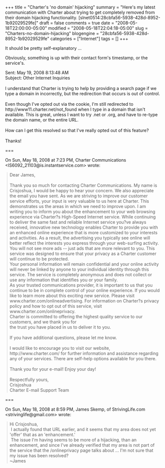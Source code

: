 +++
title = "Charter's 'no domain' hijacking"
summary = "Here's my latest communication with Charter about trying to get completely removed from their domain hijacking functionality. [slnet0514:28cbfa56-5938-428d-8952-1b92029529fe]"
draft = false
comments = true
date = "2008-05-18T22:00:00-05:00"
modified = "2008-05-18T22:04:18-05:00"
slug = "Charters-no-domain-hijacking"
blogengine = "28cbfa56-5938-428d-8952-1b92029529fe"
categories = ["Internet"]
tags = []
+++

<div class="note">
<p>
It should be pretty self-explanatory ... 
</p>
<p>
Obviously, something is up with their contact form&#39;s timestamp, or the service&#39;s.&nbsp; 
</p>
</div>
<p>
Sent: May 19, 2008 8:13:48 AM <br />
Subject: Other Internet Inquiries <br />
<br />
I understand that Charter is trying to help by providing a search page if we type a domain in incorrectly, but the redirection that occurs is out of control. <br />
<br />
Even though I&#39;ve opted out via the cookie, I&#39;m still redirected to http://www11.charter.net/not_found when I type in a domain that isn&#39;t available. This is great, unless I want to try .net or .org, and have to re-type the domain name, or the entire URL. <br />
<br />
How can I get this resolved so that I&#39;ve really opted out of this feature? <br />
<br />
Thanks! 
</p>
<p>
=== 
</p>
<p>
On Sun, May 18, 2008 at 7:23 PM, Charter Communications &lt;IS6092_21103@is.instantservice.com&gt; wrote: 
</p>
<blockquote style="padding-left: 1ex; margin: 0px 0px 0px 0.8ex; border-left: #ccc 1px solid">
	Dear James, <br />
	<br />
	Thank you so much for contacting Charter Communications. My name is Crisjoshua, I would be happy to hear your concern. We also appreciate the email you have sent. As we are striving to improve our customer service efforts, your input is very valuable to us here at Charter. This demonstrates us the areas in which we need to improve upon. I am writing you to inform you about the enhancement to your web browsing experience via Charter?s High-Speed Internet service. While continuing to deliver the same fast and reliable Internet service you?ve always received, innovative new technology enables Charter to provide you with an enhanced online experience that is more customized to your interests and activities. As a result, the advertising you typically see online will better reflect the interests you express through your web-surfing activity. You will not see more ads -- just ads that are more relevant to you. This service was designed to ensure that your privacy as a Charter customer will continue to be protected. <br />
	Your personal information will remain confidential and your online activity will never be linked by anyone to your individual identity through this service. The service is completely anonymous and does not collect or use any information that identifies you or your family. <br />
	As your trusted communications provider, it is important to us that you continue to be in complete control of your online experience. If you would like to learn more about this exciting new service. Please visit www.charter.com/onlineadvertising. For information on Charter?s privacy policy and how to opt out of this service, visit www.charter.com/onlineprivacy. <br />
	Charter is committed to offering the highest quality service to our customers, and we thank you for <br />
	the trust you have placed in us to deliver it to you. <br />
	<br />
	If you have additional questions, please let me know. <br />
	<br />
	I would like to encourage you to visit our website, http://www.charter.com/ for further information and assistance regarding any of your services. There are self-help options available for you there. <br />
	<br />
	Thank you for your e-mail! Enjoy your day! <br />
	<br />
	Respectfully yours, <br />
	Crisjoshua <br />
	Charter E-mail Support Team 
</blockquote>
<p>
=== 
</p>
<p>
On Sun, May 18, 2008 at 8:59 PM, James Skemp, of StrivingLife.com &lt;strivinglife@gmail.com&gt; wrote: 
</p>
<blockquote style="padding-left: 1ex; margin: 0px 0px 0px 0.8ex; border-left: #ccc 1px solid">
	<div>
	Hi Crisjoshua, 
	</div>
	<div>
	&nbsp;I actually found that URL earlier, and it seems that my area does not yet &#39;offer&#39; that as an &#39;enhancement.&#39; 
	</div>
	<div>
	&nbsp;The issue I&#39;m having seems to be more of a hijacking, than&nbsp;an enhancement, and since I&#39;ve already verified that my area is not part of the service that the /onlineprivacy page talks about ... I&#39;m not sure that my issue has been resolved? 
	</div>
	<div>
	~James 
	</div>
</blockquote>
<p>
&nbsp;
</p>
<p>
&nbsp;
</p>
<p>
&nbsp;
</p>

